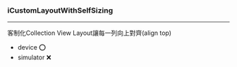 ### iCustomLayoutWithSelfSizing
---

客制化Collection View Layout讓每一列向上對齊(align top)
- device ⭕
- simulator ❌